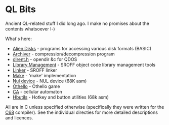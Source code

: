 QL Bits
=======

Ancient QL-related stuff I did long ago. I make no promises about the
contents whatsoever l-)

What's here:

- [Alien Disks](aliendisks) - programs for accessing various disk formats (BASIC)
- [Archiver](archiver) - compression/decompression program
- [dirent.h](dirent) - opendir &c for QDOS
- [Library Management](libman) - SROFF object code library management tools
- [Linker](lnk) - SROFF linker
- [Make](make) - 'make' implementation
- [Nul device](nulldev) - NUL device (68K asm)
- [Othello](othello) - Othello game
- [CA](rjk_ca) - cellular automaton
- [Hbutils](hbutils) - Hotkey and button utilities (68k asm)

All are in C unless specified otherwise (specifically they were
written for the [C68](http://www.dilwyn.me.uk/c/) compiler). See the
individual directies for more detailed descriptions and licences.
